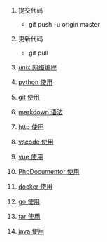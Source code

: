 1. 提交代码
    -  git push -u origin master

1. 更新代码
    - git pull

1. [unix 网络编程](https://blog.csdn.net/ahuang1900/article/details/38058855)

1. [python 使用](/learn/python.md)

1. [git 使用](/learn/git.md)

1. [markdown 语法](/learn/markdown.md)

1. [http 使用](/learn/http.md)

1. [vscode 使用](/learn/vscode.md)

1. [vue 使用](/learn/vue.md)

1. [PhpDocumentor 使用](/learn/PhpDocumentor.md)

1. [docker 使用](/learn/docker.md)

1. [go 使用](/learn/go.md)

1. [tar 使用](/learn/tar.md)

1. [java 使用](/learn/java.md)